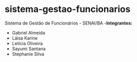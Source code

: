 # sistema-gestao-funcionarios
Sistema de Gestão de Funcionários - SENAI/BA
-**Integrantes:**
- Gabriel Almeida
- Láisa Karine
- Letícia Oliveira
- Sayumi Santana
- Stephanie Silva
